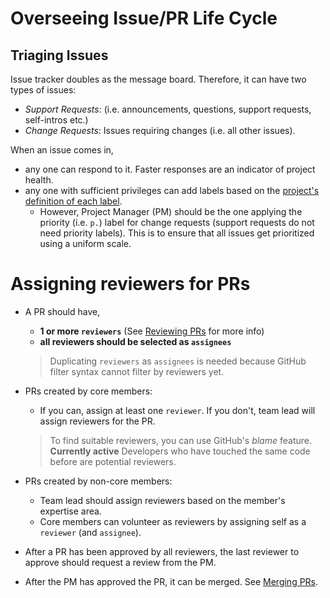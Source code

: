 # Overseeing Issue/PR Life Cycle

## Triaging Issues

Issue tracker doubles as the message board. Therefore, it can have two types of issues:
* _Support Requests_: (i.e. announcements, questions, support requests, self-intros etc.) 
* _Change Requests_: Issues requiring changes (i.e. all other issues).
 
When an issue comes in, 

* any one can respond to it. Faster responses are an indicator of project health.
* any one with sufficient privileges can add labels based on the [project's definition of each label](DefiningLabels.md).
  * However, Project Manager (PM) should be the one applying the priority (i.e. `p.`) label 
    for change requests (support requests do not need priority labels). This is to ensure that all issues get
    prioritized using a uniform scale.

# Assigning reviewers for PRs

* A PR should have,
  * **1 or more `reviewers`** (See [Reviewing PRs](ReviewingPrs.md) for more info)
  * **all reviewers should be selected as `assignees`**
  
  > Duplicating `reviewers` as `assignees` is needed because GitHub filter syntax cannot filter by reviewers yet.
  
* PRs created by core members:
  * If you can, assign at least one `reviewer`. If you don't, team lead will assign reviewers for the PR.
  
  > To find suitable reviewers, you can use GitHub's _blame_ feature. 
  > **Currently active** Developers who have touched the same code before are potential reviewers.
  
* PRs created by non-core members:
  * Team lead should assign reviewers based on the member's expertise area. 
  * Core members can volunteer as reviewers by assigning self as a `reviewer` (and `assignee`).

* After a PR has been approved by all reviewers, the last reviewer to approve should request a 
  review from the PM.
  
* After the PM has approved the PR, it can be merged. See [Merging PRs](MergingPrs.md).
 
